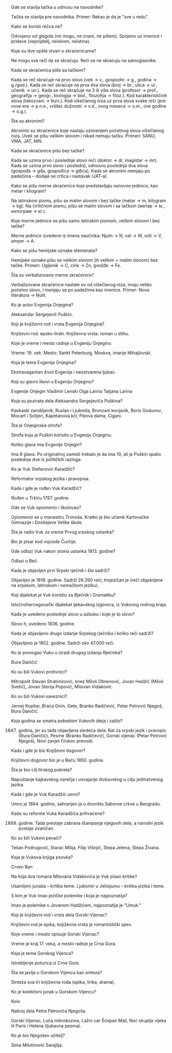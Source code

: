Gde se stavlja tačka u odnosu na navodnike?

Tačka se stavlja pre navodnika.
Primer: Rekao je da je "sve u redu".

Kako se koristi rečca ne?

Odvojeno od glagola (ne mogu, ne znam, ne pišem).
Spojeno uz imenice i prideve (neprijatelj, neiskren, neistina).

Koje su dve opšte stvari o skraćenicama?

Ne mogu sve reči da se skraćuju.
Reči se ne skraćuju na samoglasnike.

Kada se skraćenica piše sa tačkom?

Kada se reč skraćuje na prvo slovo (vek → v., gospodin → g., godina → g./god.).
Kada se reč skraćuje na prva dva slova (broj → br., ulica → ul., učenik → un.).
Kada se reč skraćuje na 3 ili više slova (profesor → prof., geografija → geogr., biologija → biol., filozofija → filoz.).
Kod karakterističnih slova (takozvani → tkzv.).
Kod višečlanog niza uz prva slova svake reči (pre nove ere → p.n.e., vršilac dužnosti → v.d., ovog meseca → o.m., ove godine → o.g.).

Šta su akronimi?

Akronimi su skraćenice koje nastaju uzimanjem početnog slova višečlanog niza. Uvek se pišu velikim slovom i nikad nemaju tačku.
Primeri: SANU, VMA, JAT, NIN.

Kada se skraćenice pišu bez tačke?

Kada se uzima prvo i poslednje slovo reči (doktor → dr, magistar → mr).
Kada se uzima prvo slovo i poslednji, odnosno poslednja dva slova (gospođa → gđa, gospođica → gđica).
Kada se akronimi menjaju po padežima – dodaje se crtica i nastavak (JAT-a).

Kako se pišu merne skraćenice koje predstavljaju osnovne jedinice, kao metar i kilogram?

Na latinskom pismu, pišu se malim slovom i bez tačke (metar → m, kilogram → kg).
Na ćiriličnom pismu, pišu se malim slovom i sa tačkom (метар → м., килограм → кг.).

Koje merne jedinice se pišu samo latinskim pismom, velikim slovom i bez tačke?

Merne jedinice izvedene iz imena naučnika:
Njutn → N, vat → W, volt → V, amper → A.

Kako se pišu hemijske oznake elemenata?

Hemijske oznake pišu se velikim slovom (ili velikim + malim slovom) bez tačke.
Primeri: Ugljenik → C, cink → Zn, gvožđe → Fe.

Šta su verbalizovane merne skraćenice?

Verbalizovane skraćenice nastale su od višečlanog niza, imaju veliko početno slovo, i menjaju se po padežima kao imenice.
Primer: Nova literatura → Nolit.

Ko je autor Evgenija Onjegina?

Aleksandar Sergejevič Puškin.

Koji je književni rod i vrsta Evgenija Onjegina?

Književni rod: epsko-lirski.
Književna vrsta: roman u stihu.

Koje je vreme i mesto radnje u Evgeniju Onjeginu

Vreme: 19. vek.
Mesto: Sankt Peterburg, Moskva, imanje Mihajlovski.

Koja je tema Evgenija Onjegina?

Ekstravagantan život Evgenija i neostvarena ljubav.

Koji su glavni likovi u Evgeniju Onjeginu?

Evgenije Onjegin
Vladimir Lenski
Olga Larina
Tatjana Larina

Koja su poznata dela Aleksandra Sergejeviča Puškina?

Kavkaski zarobljenik, Ruslan i Ljubmila, Bronzani konjanik, Boris Godunov, Mocart i Solijeri, Kapetanova kći, Pikova dama, Cigani.

Šta je Onjeginska strofa?

Strofa koju je Puškin koristio u Evgeniju Onjeginu.

Koliko glava ima Evgenije Onjegin?

Ima 8 glava. Po originalnoj zamisli trebalo je da ima 10, ali je Puškin spalio poslednje dve iz političkih razloga.

Ko je Vuk Stefanović Karadžić?

Reformator srpskog jezika i pravopisa.

Kada i gde je rođen Vuk Karadžić?

Rođen u Tršiću 1787. godine.

Gde se Vuk opismenio i školovao?

Opismenio se u manastiru Tronoša. Kratko je bio učenik Karlovačke Gimnazije i Dositejeve Velike škole.

Šta je radio Vuk za vreme Prvog srpskog ustanka?

Bio je pisar kod vojvode Ćurčije.

Gde odlazi Vuk nakon sloma ustanka 1813. godine?

Odlazi u Beč.

Kada je objavljen prvi Srpski rječnik i šta sadrži?

Objavljen je 1818. godine. Sadrži 26.260 reči, trojezičan je (reči objašnjene na srpskom, latinskom i nemačkom jeziku).

Koji dijalekat je Vuk koristio za Rječnik i Gramatiku?

Istočnohercegovački dijalekat ijekavskog izgovora, iz Vukovog rodnog kraja.

Kada je uvedeno poslednje slovo u azbuku i koje je to slovo?

Slovo h, uvedeno 1836. godine.

Kada je objavljeno drugo izdanje Srpskog rječnika i koliko reči sadrži?

Objavljeno je 1852. godine. Sadrži oko 47.000 reči.

Ko je pomogao Vuku u izradi drugog izdanja Rječnika?

Đura Daničić

Ko su bili Vukovi protivnici?

Mitropolit Stevan Stratimirović, knez Miloš Obrenović, Jovan Hadžić (Miloš Svetić), Jovan Sterija Popović, Milovan Vidaković.

Ko su bili Vukovi saveznici?

Jernej Kopitar, Braća Grim, Gete, Branko Radičević, Petar Petrović Njegoš, Đura Daničić.

Koja godina se smatra pobedom Vukovih ideja i zašto?

1847. godina, jer su tada objavljena sledeća dela:
Rat za srpski jezik i pravopis (Đura Daničić),
Pesme (Branko Radičević),
Gorski vijenac (Petar Petrović Njegoš),
Novi zavjet (Vukov prevod).

Kada i gde je bio Književni dogovor?

Književni dogovor bio je u Beču 1850. godine.

Šta je bio cilj Ilirskog pokreta?

Napuštanje kajkavskog narečja i usvajanje štokavskog u cilju jedinstvenog jezika.

Kada i gde je Vuk Karadžić umro?

Umro je 1864. godine, sahranjen je u dvorištu Saborne crkve u Beogradu.

Kada su reforme Vuka Karadžića prihvaćene?

1868. godine. Tada prestaje zabrana štampanja njegovih dela, a narodni jezik postaje zvaničan.

Ko su bili Vukovi pevači?

Tešan Podrugović, Starac Milija, Filip Višnjić, Slepa Jelena, Slepa Živana.

Koja je Vukova knjiga psovka?

Crven Ban

Na koja dva romana Milovana Vidakovića je Vuk pisao kritike?

Usamljeni junaša – kritika teme.
Ljubomir u Jelisijumu – kritika jezika i teme.

S kim je Vuk imao jezičke polemike i koja je najpoznatija?

Imao je polemike s Jovanom Hadžićem, najpoznatija je "Umuk."

Koji je književni rod i vrsta dela Gorski Vijenac?

Književni rod je epika, književna vrsta je romantistički spev.

Koje vreme i mesto opisuje Gorski Vijenac?

Vreme je kraj 17. veka, a mesto radnje je Crna Gora.

Koja je tema Gorskog Vijenca?

Istrebljenje poturica iz Crne Gore.

Šta se javlja u Gorskom Vijencu kao sinteza?

Sinteza sva tri književna roda (epika, lirika, drama).

Ko je kolektivni junak u Gorskom Vijencu?

Kolo

Nabroj dela Petra Petrovića Njegoša.

Gorski Vijenac,
Luča mikrokozma,
Lažni car Šćepan Mali,
Noć skuplja vijeka ili Paris i Helena (ljubavna pesma).

Ko je bio Njegošev učitelj?

Sima Milutinović Sarajlija.